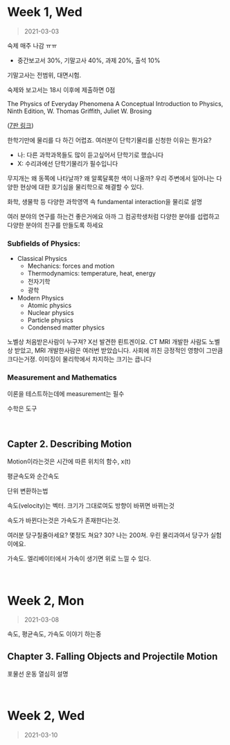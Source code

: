 Week 1, Wed
========
> 2021-03-03

숙제 매주 나감 ㅠㅠ

- 중간보고서 30%, 기말고사 40%, 과제 20%, 출석 10%

기말고사는 전범위, 대면시험.

숙제와 보고서는 18시 이후에 제출하면 0점

The Physics of Everyday Phenomena A Conceptual Introduction to Physics, Ninth Edition, W. Thomas Griffith, Juliet W. Brosing

([7판 링크](https://www.academia.edu/33169902/))

한학기만에 물리를 다 하긴 어렵죠. 여러분이 단학기물리를 신청한 이유는 뭔가요?

- 나: 다른 과학과목들도 많이 듣고싶어서 단학기로 했습니다
- X: 수리과에선 단학기물리가 필수입니다

무지개는 왜 동쪽에 나타날까? 왜 알록달록한 색이 나올까? 우리 주변에서 일어나는
다양한 현상에 대한 호기심을 물리학으로 해결할 수 있다.

화학, 생물학 등 다양한 과학영역 속 fundamental interaction을 물리로 설명

여러 분야의 연구를 하는건 좋은거에요 아까 그 컴공학생처럼 다양한 분야를 섭렵하고
다양한 분야의 친구를 만들도록 하세요

### Subfields of Physics:
- Classical Physics
  - Mechanics: forces and motion
  - Thermodynamics: temperature, heat, energy
  - 전자기학
  - 광학
- Modern Physics
  - Atomic physics
  - Nuclear physics
  - Particle physics
  - Condensed matter physics

노벨상 처음받은사람이 누구져? X선 발견한 뢴트겐이요. CT MRI 개발한 사람도 노벨상
받았고, MRI 개발한사람은 여러번 받았습니다. 사회에 끼친 긍정적인 영향이 그만큼
크다는거졍. 이미징이 물리학에서 차지하는 크기는 큽니다

### Measurement and Mathematics
이론을 테스트하는데에 measurement는 필수

수학은 도구

&nbsp;

## Capter 2. Describing Motion
Motion이라는것은 시간에 따른 위치의 함수, x(t)

평균속도와 순간속도

단위 변환하는법

속도(velocity)는 벡터. 크기가 그대로여도 방향이 바뀌면 바뀌는것

속도가 바뀐다는것은 가속도가 존재한다는것.

여러분 당구칠줄아세요? 몇정도 쳐요? 30? 나는 200쳐. 우린 물리과여서 당구가
실험이에요.

가속도. 엘리베이터에서 가속이 생기면 위로 느낄 수 있다.

&nbsp;

Week 2, Mon
========
> 2021-03-08

속도, 평균속도, 가속도 이야기 하는중

## Chapter 3. Falling Objects and Projectile Motion
포물선 운동 열심히 설명

&nbsp;

Week 2, Wed
========
> 2021-03-10
